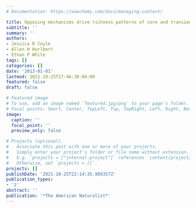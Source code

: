 ```yaml
---
# Documentation: https://wowchemy.com/docs/managing-content/

title: Opposing mechanisms drive richness patterns of core and transient bird species
subtitle: ''
summary: ''
authors:
- Jessica R Coyle
- Allen H Hurlbert
- Ethan P White
tags: []
categories: []
date: '2013-01-01'
lastmod: 2021-10-25T17:46:30-04:00
featured: false
draft: false

# Featured image
# To use, add an image named `featured.jpg/png` to your page's folder.
# Focal points: Smart, Center, TopLeft, Top, TopRight, Left, Right, BottomLeft, Bottom, BottomRight.
image:
  caption: ''
  focal_point: ''
  preview_only: false

# Projects (optional).
#   Associate this post with one or more of your projects.
#   Simply enter your project's folder or file name without extension.
#   E.g. `projects = ["internal-project"]` references `content/project/deep-learning/index.md`.
#   Otherwise, set `projects = []`.
projects: []
publishDate: '2021-10-25T22:14:35.989357Z'
publication_types:
- '2'
abstract: ''
publication: '*The American Naturalist*'
---
```

